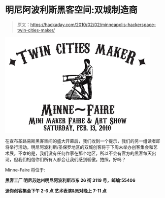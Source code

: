 # 明尼阿波利斯黑客空间:双城制造商

> 原文：<https://hackaday.com/2010/02/02/minneapolis-hackerspace-twin-cities-maker/>

![](img/36724b3fa828b339f62042ea8b74f04e.png "TCM")

在宣布圣路易斯黑客空间的盛大开幕后，我们收到一个提示，我们的另一组读者即将举行活动。明尼阿波利斯/圣保罗地区的双城创客将于下周末举办创客集会和艺术展。不幸的是，我们没有任何作家在那个地区，所以不会有官方的黑客每天出现，但我们相信你们所有人都会让我们感到骄傲。拍照，好吗？

Minne-Faire 将位于:

**黑客工厂
明尼苏达州明尼阿波利斯市东 26 街 3119 号，邮编:55406**

**迷你创客集会下午 2-6 点
艺术表演&派对晚上 7-11 点**